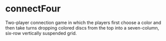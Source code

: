# connectFour
Two-player connection game in which the players first choose a color and then take turns dropping colored discs from the top into a seven-column, six-row vertically suspended grid.
